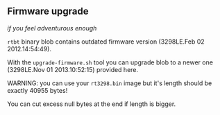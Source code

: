 
## Firmware upgrade ##

_if you feel adventurous enough_

`rtbt` binary blob contains outdated firmware version
 (3298LE.Feb 02 2012.14:54:49).

With the `upgrade-firmware.sh` tool you can upgrade blob to a newer one
 (3298LE.Nov 01 2013.10:52:15) provided here.

WARNING: you can use your `rt3298.bin` image but it's length should be exactly 40955 bytes!

You can cut excess null bytes at the end if length is bigger.
